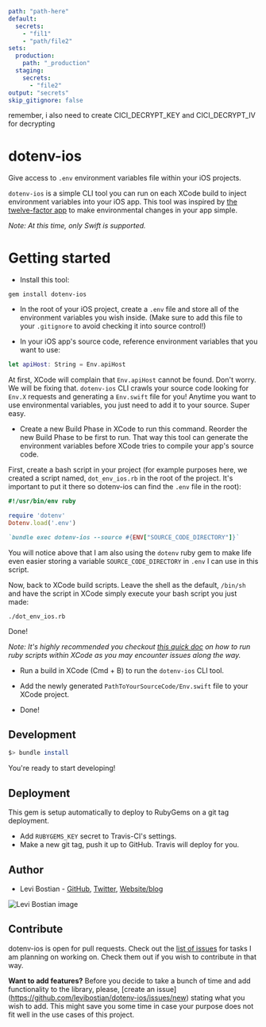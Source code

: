 ```yml
path: "path-here"
default:
  secrets:
    - "fil1"
    - "path/file2"
sets:
  production:
    path: "_production"
  staging:
    secrets:
      - "file2"
output: "secrets"
skip_gitignore: false 
```

remember, i also need to create CICI_DECRYPT_KEY and CICI_DECRYPT_IV for decrypting 


# dotenv-ios

Give access to `.env` environment variables file within your iOS projects. 

`dotenv-ios` is a simple CLI tool you can run on each XCode build to inject environment variables into your iOS app. This tool was inspired by [the twelve-factor app](https://12factor.net/config) to make environmental changes in your app simple. 

*Note: At this time, only Swift is supported.*

# Getting started

* Install this tool:

```
gem install dotenv-ios
```

* In the root of your iOS project, create a `.env` file and store all of the environment variables you wish inside. (Make sure to add this file to your `.gitignore` to avoid checking it into source control!)

* In your iOS app's source code, reference environment variables that you want to use:

```swift
let apiHost: String = Env.apiHost
```

At first, XCode will complain that `Env.apiHost` cannot be found. Don't worry. We will be fixing that. `dotenv-ios` CLI crawls your source code looking for `Env.X` requests and generating a `Env.swift` file for you! Anytime you want to use environmental variables, you just need to add it to your source. Super easy. 

* Create a new Build Phase in XCode to run this command. Reorder the new Build Phase to be first to run. That way this tool can generate the environment variables before XCode tries to compile your app's source code. 

First, create a bash script in your project (for example purposes here, we created a script named, `dot_env_ios.rb` in the root of the project. It's important to put it there so dotenv-ios can find the `.env` file in the root):

```ruby
#!/usr/bin/env ruby   

require 'dotenv'
Dotenv.load('.env')

`bundle exec dotenv-ios --source #{ENV["SOURCE_CODE_DIRECTORY"]}`
```

You will notice above that I am also using the `dotenv` ruby gem to make life even easier storing a variable `SOURCE_CODE_DIRECTORY` in `.env` I can use in this script. 

Now, back to XCode build scripts. Leave the shell as the default, `/bin/sh` and have the script in XCode simply execute your bash script you just made:

```
./dot_env_ios.rb
```

Done! 

*Note: It's highly recommended you checkout [this quick doc](https://gist.github.com/levibostian/aac45628ff00f677888824d651cc7724) on how to run ruby scripts within XCode as you may encounter issues along the way.*

* Run a build in XCode (Cmd + B) to run the `dotenv-ios` CLI tool. 

* Add the newly generated `PathToYourSourceCode/Env.swift` file to your XCode project. 

* Done! 

## Development 

```bash
$> bundle install
```

You're ready to start developing! 

## Deployment 

This gem is setup automatically to deploy to RubyGems on a git tag deployment. 

* Add `RUBYGEMS_KEY` secret to Travis-CI's settings. 
* Make a new git tag, push it up to GitHub. Travis will deploy for you. 

## Author

* Levi Bostian - [GitHub](https://github.com/levibostian), [Twitter](https://twitter.com/levibostian), [Website/blog](http://levibostian.com)

![Levi Bostian image](https://gravatar.com/avatar/22355580305146b21508c74ff6b44bc5?s=250)

## Contribute

dotenv-ios is open for pull requests. Check out the [list of issues](https://github.com/levibostian/dotenv-ios/issues) for tasks I am planning on working on. Check them out if you wish to contribute in that way.

**Want to add features?** Before you decide to take a bunch of time and add functionality to the library, please, [create an issue]
(https://github.com/levibostian/dotenv-ios/issues/new) stating what you wish to add. This might save you some time in case your purpose does not fit well in the use cases of this project.
